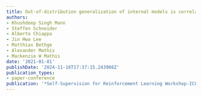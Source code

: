 ```yaml
---
title: Out-of-distribution generalization of internal models is correlated with reward
authors:
- Khushdeep Singh Mann
- Steffen Schneider
- Alberto Chiappa
- Jin Hwa Lee
- Matthias Bethge
- Alexander Mathis
- Mackenzie W Mathis
date: '2021-01-01'
publishDate: '2024-11-16T17:37:15.243908Z'
publication_types:
- paper-conference
publication: '*Self-Supervision for Reinforcement Learning Workshop-ICLR*'
---
```

